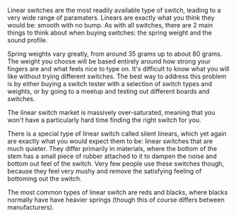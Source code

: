 Linear switches are the most readily available type of switch, leading to a very wide range of paramaters. Linears are exactly what you think they would be: smooth with no bump. As with all switches, there are 2 main things to think about when buying switches: the spring weight and the sound profile.

Spring weights vary greatly, from around 35 grams up to about 80 grams. The weight you choose will be based entirely around how strong your fingers are and what feels nice to type on. It's difficult to know what you will like without trying different switches. The best way to address this problem is by either buying a switch tester with a selection of switch types and weights, or by going to a meetup and testing out different boards and switches.

The linear switch market is massively over-saturated, meaning that you won't have a particularly hard time finding the right switch for you.

There is a special type of linear switch called silent linears, which yet again are exactly what you would expect them to be: linear switches that are much quieter. They differ primarily in materials, where the bottom of the stem has a small piece of rubber attached to it to dampen the noise and bottom out feel of the switch. Very few people use these switches though, because they feel very mushy and remove the satisfying feeling of bottoming out the switch.

The most common types of linear switch are reds and blacks, where blacks normally have have heavier springs (though this of course differs between manufacturers). 